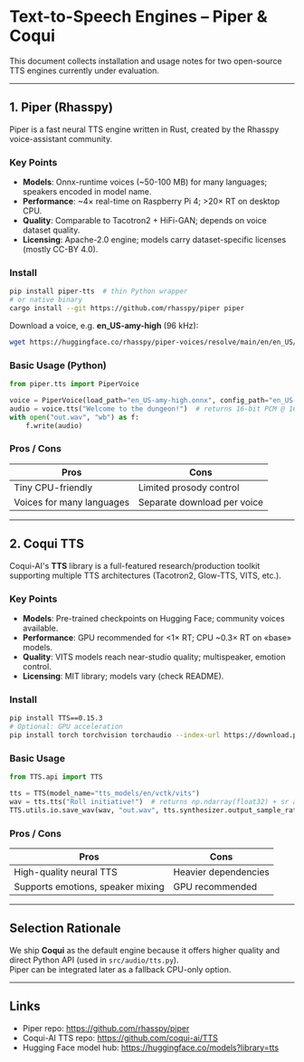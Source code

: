 # Text-to-Speech Engines – Piper & Coqui

This document collects installation and usage notes for two open-source TTS engines currently under evaluation.

---

## 1. Piper (Rhasspy)

Piper is a fast neural TTS engine written in Rust, created by the Rhasspy voice-assistant community.

### Key Points

* **Models**: Onnx-runtime voices (~50-100 MB) for many languages; speakers encoded in model name.
* **Performance**: ~4× real-time on Raspberry Pi 4; >20× RT on desktop CPU.
* **Quality**: Comparable to Tacotron2 + HiFi-GAN; depends on voice dataset quality.
* **Licensing**: Apache-2.0 engine; models carry dataset-specific licenses (mostly CC-BY 4.0).

### Install

```bash
pip install piper-tts  # thin Python wrapper
# or native binary
cargo install --git https://github.com/rhasspy/piper piper
```

Download a voice, e.g. **en_US-amy-high** (96 kHz):

```bash
wget https://huggingface.co/rhasspy/piper-voices/resolve/main/en/en_US/en_US-amy-high.onnx
```

### Basic Usage (Python)

```python
from piper.tts import PiperVoice

voice = PiperVoice(load_path="en_US-amy-high.onnx", config_path="en_US-amy-high.onnx.json")
audio = voice.tts("Welcome to the dungeon!")  # returns 16-bit PCM @ 16 kHz
with open("out.wav", "wb") as f:
    f.write(audio)
```

### Pros / Cons

| Pros                      | Cons                        |
| ------------------------- | --------------------------- |
| Tiny CPU-friendly         | Limited prosody control     |
| Voices for many languages | Separate download per voice |

---

## 2. Coqui TTS

Coqui-AI's **TTS** library is a full-featured research/production toolkit supporting multiple TTS architectures (Tacotron2, Glow-TTS, VITS, etc.).

### Key Points

* **Models**: Pre-trained checkpoints on Hugging Face; community voices available.
* **Performance**: GPU recommended for <1× RT; CPU ~0.3× RT on «base» models.
* **Quality**: VITS models reach near-studio quality; multispeaker, emotion control.
* **Licensing**: MIT library; models vary (check README).

### Install

```bash
pip install TTS==0.15.3
# Optional: GPU acceleration
pip install torch torchvision torchaudio --index-url https://download.pytorch.org/whl/cu118
```

### Basic Usage

```python
from TTS.api import TTS

tts = TTS(model_name="tts_models/en/vctk/vits")
wav = tts.tts("Roll initiative!")  # returns np.ndarray(float32) + sr attribute
TTS.utils.io.save_wav(wav, "out.wav", tts.synthesizer.output_sample_rate)
```

### Pros / Cons

| Pros                              | Cons                 |
| --------------------------------- | -------------------- |
| High-quality neural TTS           | Heavier dependencies |
| Supports emotions, speaker mixing | GPU recommended      |

---

## Selection Rationale

We ship **Coqui** as the default engine because it offers higher quality and direct Python API (used in `src/audio/tts.py`).  
Piper can be integrated later as a fallback CPU-only option.

---

## Links

* Piper repo: <https://github.com/rhasspy/piper>  
* Coqui-AI TTS repo: <https://github.com/coqui-ai/TTS>  
* Hugging Face model hub: <https://huggingface.co/models?library=tts> 